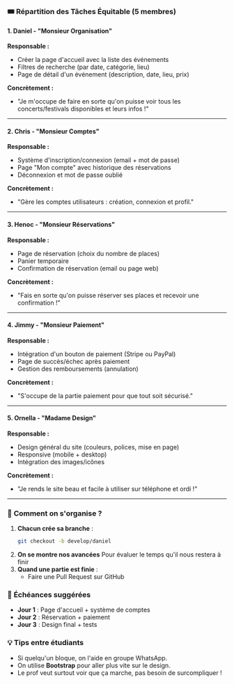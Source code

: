 ### 🎟 **Répartition des Tâches Équitable** (5 membres)

#### **1. Daniel - "Monsieur Organisation"**  
**Responsable :**  
- Créer la page d'accueil avec la liste des événements  
- Filtres de recherche (par date, catégorie, lieu)  
- Page de détail d'un événement (description, date, lieu, prix)  

**Concrètement :**  
- "Je m'occupe de faire en sorte qu'on puisse voir tous les concerts/festivals disponibles et leurs infos !"  

---

#### **2. Chris - "Monsieur Comptes"**  
**Responsable :**  
- Système d'inscription/connexion (email + mot de passe)  
- Page "Mon compte" avec historique des réservations  
- Déconnexion et mot de passe oublié  

**Concrètement :**  
- "Gère les comptes utilisateurs : création, connexion et profil."  

---

#### **3. Henoc - "Monsieur Réservations"**  
**Responsable :**  
- Page de réservation (choix du nombre de places)  
- Panier temporaire  
- Confirmation de réservation (email ou page web)  

**Concrètement :**  
- "Fais en sorte qu'on puisse réserver ses places et recevoir une confirmation !"  

---

#### **4. Jimmy - "Monsieur Paiement"**  
**Responsable :**  
- Intégration d'un bouton de paiement (Stripe ou PayPal)  
- Page de succès/échec après paiement  
- Gestion des remboursements (annulation)  

**Concrètement :**  
- "S'occupe de la partie paiement pour que tout soit sécurisé."  

---

#### **5. Ornella - "Madame Design"**  
**Responsable :**  
- Design général du site (couleurs, polices, mise en page)  
- Responsive (mobile + desktop)  
- Intégration des images/icônes  

**Concrètement :**  
- "Je rends le site beau et facile à utiliser sur téléphone et ordi !"  

---

### 🔄 **Comment on s'organise ?**  
1. **Chacun crée sa branche** :  
   ```bash
   git checkout -b develop/daniel
   ```  
2. **On se montre nos avancées** Pour évaluer le temps qu'il nous restera à finir
3. **Quand une partie est finie** :  
   - Faire une Pull Request sur GitHub 

### 📅 **Échéances suggérées**  
- **Jour 1** : Page d'accueil + système de comptes  
- **Jour 2** : Réservation + paiement  
- **Jour 3** : Design final + tests  

### 💡 **Tips entre étudiants**  
- Si quelqu'un bloque, on l'aide en groupe WhatsApp.  
- On utilise **Bootstrap** pour aller plus vite sur le design.  
- Le prof veut surtout voir que ça marche, pas besoin de surcompliquer !  